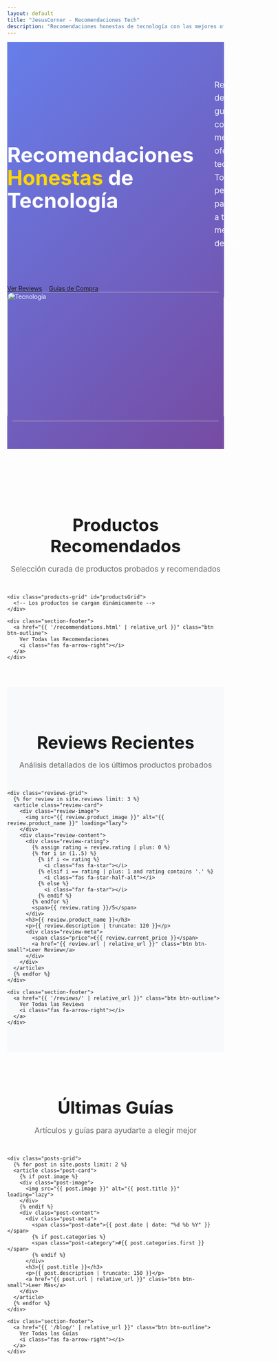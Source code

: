 ```yaml
---
layout: default
title: "JesusCorner - Recomendaciones Tech"
description: "Recomendaciones honestas de tecnología con las mejores ofertas y reviews detalladas"
---
```


<section class="hero">
  <div class="container">
    <div class="hero-content">
      <h1 class="hero-title">
        Recomendaciones <span class="highlight">Honestas</span> de Tecnología
      </h1>
      <p class="hero-subtitle">
        Reviews detalladas, guías de compra y las mejores ofertas en tecnología. 
        Todo probado personalmente para ayudarte a tomar la mejor decisión.
      </p>
      <div class="hero-buttons">
        <a href="{{ '/reviews/' | relative_url }}" class="btn btn-primary btn-large">
          <i class="fas fa-star"></i>
          Ver Reviews
        </a>
        <a href="{{ '/blog/' | relative_url }}" class="btn btn-secondary btn-large">
          <i class="fas fa-book"></i>
          Guías de Compra
        </a>
      </div>
    </div>
    <div class="hero-image">
      <img src="https://images.unsplash.com/photo-1498050108023-c5249f4df085?w=600&h=400&fit=crop&auto=format" alt="Tecnología" loading="lazy">
    </div>
  </div>
</section>

<!-- Sección de productos destacados -->
<section class="featured-products">
  <div class="container">
    <div class="section-header">
      <h2>Productos Recomendados</h2>
      <p>Selección curada de productos probados y recomendados</p>
    </div>
    
    <div class="products-grid" id="productsGrid">
      <!-- Los productos se cargan dinámicamente -->
    </div>
    
    <div class="section-footer">
      <a href="{{ '/recommendations.html' | relative_url }}" class="btn btn-outline">
        Ver Todas las Recomendaciones
        <i class="fas fa-arrow-right"></i>
      </a>
    </div>
  </div>
</section>

<!-- Sección de reviews recientes -->
<section class="recent-reviews">
  <div class="container">
    <div class="section-header">
      <h2>Reviews Recientes</h2>
      <p>Análisis detallados de los últimos productos probados</p>
    </div>
    
    <div class="reviews-grid">
      {% for review in site.reviews limit: 3 %}
      <article class="review-card">
        <div class="review-image">
          <img src="{{ review.product_image }}" alt="{{ review.product_name }}" loading="lazy">
        </div>
        <div class="review-content">
          <div class="review-rating">
            {% assign rating = review.rating | plus: 0 %}
            {% for i in (1..5) %}
              {% if i <= rating %}
                <i class="fas fa-star"></i>
              {% elsif i == rating | plus: 1 and rating contains '.' %}
                <i class="fas fa-star-half-alt"></i>
              {% else %}
                <i class="far fa-star"></i>
              {% endif %}
            {% endfor %}
            <span>{{ review.rating }}/5</span>
          </div>
          <h3>{{ review.product_name }}</h3>
          <p>{{ review.description | truncate: 120 }}</p>
          <div class="review-meta">
            <span class="price">€{{ review.current_price }}</span>
            <a href="{{ review.url | relative_url }}" class="btn btn-small">Leer Review</a>
          </div>
        </div>
      </article>
      {% endfor %}
    </div>
    
    <div class="section-footer">
      <a href="{{ '/reviews/' | relative_url }}" class="btn btn-outline">
        Ver Todas las Reviews
        <i class="fas fa-arrow-right"></i>
      </a>
    </div>
  </div>
</section>

<!-- Sección de blog -->
<section class="recent-posts">
  <div class="container">
    <div class="section-header">
      <h2>Últimas Guías</h2>
      <p>Artículos y guías para ayudarte a elegir mejor</p>
    </div>
    
    <div class="posts-grid">
      {% for post in site.posts limit: 2 %}
      <article class="post-card">
        {% if post.image %}
        <div class="post-image">
          <img src="{{ post.image }}" alt="{{ post.title }}" loading="lazy">
        </div>
        {% endif %}
        <div class="post-content">
          <div class="post-meta">
            <span class="post-date">{{ post.date | date: "%d %b %Y" }}</span>
            {% if post.categories %}
            <span class="post-category">#{{ post.categories.first }}</span>
            {% endif %}
          </div>
          <h3>{{ post.title }}</h3>
          <p>{{ post.description | truncate: 150 }}</p>
          <a href="{{ post.url | relative_url }}" class="btn btn-small">Leer Más</a>
        </div>
      </article>
      {% endfor %}
    </div>
    
    <div class="section-footer">
      <a href="{{ '/blog/' | relative_url }}" class="btn btn-outline">
        Ver Todas las Guías
        <i class="fas fa-arrow-right"></i>
      </a>
    </div>
  </div>
</section>

<style>
.hero {
  background: linear-gradient(135deg, #667eea 0%, #764ba2 100%);
  color: white;
  padding: 4rem 0;
  margin-bottom: 3rem;
}

.hero-content {
  display: grid;
  grid-template-columns: 1fr 1fr;
  gap: 3rem;
  align-items: center;
}

.hero-title {
  font-size: 3rem;
  font-weight: 700;
  line-height: 1.1;
  margin-bottom: 1rem;
}

.highlight {
  color: #ffd700;
}

.hero-subtitle {
  font-size: 1.2rem;
  line-height: 1.6;
  margin-bottom: 2rem;
  opacity: 0.9;
}

.hero-buttons {
  display: flex;
  gap: 1rem;
}

.hero-image img {
  width: 100%;
  height: 300px;
  object-fit: cover;
  border-radius: 1rem;
}

.section-header {
  text-align: center;
  margin-bottom: 3rem;
}

.section-header h2 {
  font-size: 2.5rem;
  margin-bottom: 0.5rem;
  color: var(--primary-color);
}

.section-header p {
  font-size: 1.1rem;
  color: #666;
}

.section-footer {
  text-align: center;
  margin-top: 3rem;
}

.featured-products,
.recent-reviews,
.recent-posts {
  padding: 3rem 0;
}

.recent-reviews {
  background: #f8f9fa;
}

.reviews-grid,
.posts-grid {
  display: grid;
  grid-template-columns: repeat(auto-fit, minmax(300px, 1fr));
  gap: 2rem;
}

.review-card,
.post-card {
  background: white;
  border-radius: 1rem;
  overflow: hidden;
  box-shadow: 0 4px 20px rgba(0,0,0,0.1);
  transition: var(--transition);
}

.review-card:hover,
.post-card:hover {
  transform: translateY(-5px);
}

.review-image,
.post-image {
  height: 200px;
  overflow: hidden;
}

.review-image img,
.post-image img {
  width: 100%;
  height: 100%;
  object-fit: cover;
}

.review-content,
.post-content {
  padding: 1.5rem;
}

.review-rating {
  color: #ffc107;
  margin-bottom: 1rem;
  display: flex;
  align-items: center;
  gap: 0.5rem;
}

.review-rating span {
  color: #333;
  font-weight: 600;
}

.review-content h3,
.post-content h3 {
  margin-bottom: 0.5rem;
  font-size: 1.25rem;
}

.review-content p,
.post-content p {
  color: #666;
  line-height: 1.6;
  margin-bottom: 1rem;
}

.review-meta {
  display: flex;
  justify-content: space-between;
  align-items: center;
}

.price {
  font-size: 1.25rem;
  font-weight: 700;
  color: var(--primary-color);
}

.post-meta {
  display: flex;
  gap: 1rem;
  margin-bottom: 1rem;
  font-size: 0.9rem;
  color: #666;
}

.post-category {
  color: var(--primary-color);
  font-weight: 500;
}

@media (max-width: 768px) {
  .hero-content {
    grid-template-columns: 1fr;
    text-align: center;
  }
  
  .hero-title {
    font-size: 2.5rem;
  }
  
  .hero-buttons {
    justify-content: center;
    flex-wrap: wrap;
  }
  
  .reviews-grid,
  .posts-grid {
    grid-template-columns: 1fr;
  }
}
</style>

<script src="{{ '/script.js' | relative_url }}"></script>
